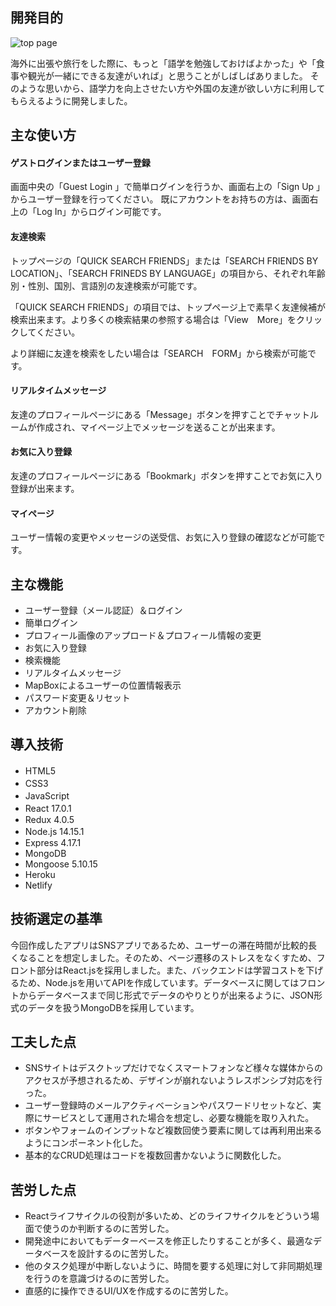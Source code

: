 ## 開発目的
![top page](https://github.com/Shunya1208/images/blob/master/%E3%82%B9%E3%82%AF%E3%83%AA%E3%83%BC%E3%83%B3%E3%82%B7%E3%83%A7%E3%83%83%E3%83%88%202020-12-09%2022.21.32.png)

海外に出張や旅行をした際に、もっと「語学を勉強しておけばよかった」や「食事や観光が一緒にできる友達がいれば」と思うことがしばしばありました。
そのような思いから、語学力を向上させたい方や外国の友達が欲しい方に利用してもらえるように開発しました。

## 主な使い方
#### ゲストログインまたはユーザー登録
画面中央の「Guest Login 」で簡単ログインを行うか、画面右上の「Sign Up 」からユーザー登録を行ってください。
既にアカウントをお持ちの方は、画面右上の「Log In」からログイン可能です。

#### 友達検索
トップページの「QUICK SEARCH FRIENDS」または「SEARCH FRIENDS BY LOCATION」、「SEARCH FRINEDS BY LANGUAGE」の項目から、それぞれ年齢別・性別、国別、言語別の友達検索が可能です。

「QUICK SEARCH FRIENDS」の項目では、トップページ上で素早く友達候補が検索出来ます。より多くの検索結果の参照する場合は「View　More」をクリックしてください。

より詳細に友達を検索をしたい場合は「SEARCH　FORM」から検索が可能です。

#### リアルタイムメッセージ
友達のプロフィールページにある「Message」ボタンを押すことでチャットルームが作成され、マイページ上でメッセージを送ることが出来ます。

#### お気に入り登録
友達のプロフィールページにある「Bookmark」ボタンを押すことでお気に入り登録が出来ます。

#### マイページ
ユーザー情報の変更やメッセージの送受信、お気に入り登録の確認などが可能です。

## 主な機能
* ユーザー登録（メール認証）＆ログイン
* 簡単ログイン
* プロフィール画像のアップロード＆プロフィール情報の変更
* お気に入り登録
* 検索機能
* リアルタイムメッセージ
* MapBoxによるユーザーの位置情報表示
* パスワード変更＆リセット
* アカウント削除

## 導入技術
* HTML5　
* CSS3　
* JavaScript　
* React 17.0.1　
* Redux 4.0.5
* Node.js 14.15.1　
* Express 4.17.1
* MongoDB
* Mongoose 5.10.15
* Heroku
* Netlify

## 技術選定の基準
今回作成したアプリはSNSアプリであるため、ユーザーの滞在時間が比較的長くなることを想定しました。そのため、ページ遷移のストレスをなくすため、フロント部分はReact.jsを採用しました。また、バックエンドは学習コストを下げるため、Node.jsを用いてAPIを作成しています。データベースに関してはフロントからデータベースまで同じ形式でデータのやりとりが出来るように、JSON形式のデータを扱うMongoDBを採用しています。

## 工夫した点
* SNSサイトはデスクトップだけでなくスマートフォンなど様々な媒体からのアクセスが予想されるため、デザインが崩れないようレスポンシブ対応を行った。
* ユーザー登録時のメールアクティベーションやパスワードリセットなど、実際にサービスとして運用された場合を想定し、必要な機能を取り入れた。
* ボタンやフォームのインプットなど複数回使う要素に関しては再利用出来るようにコンポーネント化した。
* 基本的なCRUD処理はコードを複数回書かないように関数化した。

## 苦労した点
* Reactライフサイクルの役割が多いため、どのライフサイクルをどういう場面で使うのか判断するのに苦労した。
* 開発途中においてもデーターベースを修正したりすることが多く、最適なデータベースを設計するのに苦労した。
* 他のタスク処理が中断しないように、時間を要する処理に対して非同期処理を行うのを意識づけるのに苦労した。
* 直感的に操作できるUI/UXを作成するのに苦労した。
